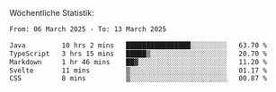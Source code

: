 
Wöchentliche Statistik:
<!--START_SECTION:waka-->

```txt
From: 06 March 2025 - To: 13 March 2025

Java         10 hrs 2 mins   ████████████████░░░░░░░░░   63.70 %
TypeScript   3 hrs 15 mins   █████▒░░░░░░░░░░░░░░░░░░░   20.70 %
Markdown     1 hr 46 mins    ██▓░░░░░░░░░░░░░░░░░░░░░░   11.20 %
Svelte       11 mins         ▒░░░░░░░░░░░░░░░░░░░░░░░░   01.17 %
CSS          8 mins          ▒░░░░░░░░░░░░░░░░░░░░░░░░   00.87 %
```

<!--END_SECTION:waka-->
